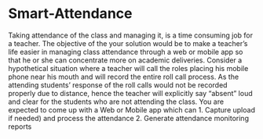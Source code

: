 # Smart-Attendance
Taking attendance of the class and managing it, is a time consuming job for a teacher. The objective of the your solution would be to make a teacher’s life easier in managing class attendance through a web or mobile app so that he or she can concentrate more on academic deliveries. Consider a hypothetical situation where a teacher will call the roles placing his mobile phone near his mouth and will record the entire roll call process. As the attending students’ response of the roll calls would not be recorded properly due to distance, hence the teacher will explicitly say “absent” loud and clear for the students who are not attending the class.    You are expected to come up with a Web or Mobile app which can 1.  Capture upload if needed) and process the attendance 2.  Generate attendance monitoring reports 
